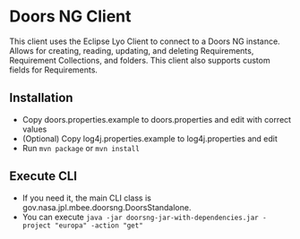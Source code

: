 # Doors NG Client
This client uses the Eclipse Lyo Client to connect to a Doors NG instance. Allows for creating, reading, updating, and deleting Requirements, Requirement Collections, and folders. This client also supports custom fields for Requirements.

## Installation
- Copy doors.properties.example to doors.properties and edit with correct values
- (Optional) Copy log4j.properties.example to log4j.properties and edit
- Run `mvn package` or `mvn install`

## Execute CLI
- If you need it, the main CLI class is gov.nasa.jpl.mbee.doorsng.DoorsStandalone.
- You can execute `java -jar doorsng-jar-with-dependencies.jar -project "europa" -action "get"`
